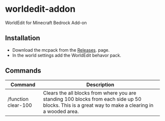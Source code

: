 # worldedit-addon
WorldEdit for Minecraft Bedrock Add-on

## Installation 
 - Download the mcpack from the [Releases](https://github.com/The-HeX/worldedit-addon/releases). page.
 - In the world settings add the WorldEdit behavor pack.

## Commands

Command | Description 
------- | -----------
/function clear-100 | Clears the all blocks from where you are standing 100 blocks from each side up 50 blocks. This is a great way to make a clearing in a wooded area.
